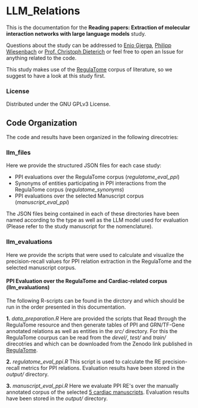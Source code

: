 # LLM_Relations
This is the documentation for the **Reading papers: Extraction of molecular interaction networks with large language models** study.

Questions about the study can be addressed to [Enio Gjerga](E.Gjerga@uni-heidelberg.de), [Philipp Wiesenbach](philipp.wiesenbach@gmail.com) or [Prof. Christoph Dieterich](christoph.dieterich@uni-heidelberg.de) or feel free to open an Issue for anything related to the code.

This study makes use of the [RegulaTome](https://academic.oup.com/database/article/doi/10.1093/database/baae095/7756349) corpus of literature, so we suggest to have a look at this study first.

### License
Distributed under the GNU GPLv3 License.

## Code Organization
The code and results have been organized in the following direcotries:

### llm_files
Here we provide the structured JSON files for each case study:

+ PPI evaluations over the RegulaTome corpus (*regulatome_eval_ppi*)
+ Synonyms of entities participating in PPI interactions from the RegulaTome corpus (*regulatome_synonyms*)
+ PPI evaluations over the selected Manuscript corpus (*manuscript_eval_ppi*)

The JSON files being contained in each of these directories have been named according to the type as well as the LLM model used for evaluation (Please refer to the study manuscript for the nomenclature).

### llm_evaluations
Here we provide the scripts that were used to calculate and visualize the precision-recall values for PPI relation extraction in the RegulaTome and the selected manuscript corpus.

#### PPI Evaluation over the RegulaTome and Cardiac-related corpus (llm_evaluations)
The following R-scripts can be found in the dirctory and which should be run in the order presented in this documentation.

**1.** *data_preparation.R*
Here are provided the scripts that Read through the RegulaTome resource and then generate tables of PPI and GRN/TF-Gene annotated relations as well as entities in the *src/* directory. For this the RegulaTome courpus can be read from the *devel/*, *test/* and *train/* direcotries and which can be downloaded from the Zenodo link published in [RegulaTome](https://zenodo.org/records/10808330).

**2.** *regulatome_eval_ppi.R*
This script is used to calculate the RE precision-recall metrics for PPI relations. Evaluation results have been stored in the *output/* directory.

**3.** *manuscript_eval_ppi.R*
Here we evaluate PPI RE's over the manually annotated corpus of the selected [5 cardiac manuscripts](https://github.com/dieterich-lab/LLM_Relations/tree/main/src/curated_manuscripts). Evaluation results have been stored in the *output/* directory.
